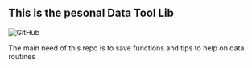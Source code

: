 ## This is the pesonal Data Tool Lib

![GitHub](https://img.shields.io/github/license/dgansauskas/data_tool_lib?label=license&logo=M%20I%20T&logoColor=green&style=flat-square)

The main need of this repo is to save functions and tips to help on data routines